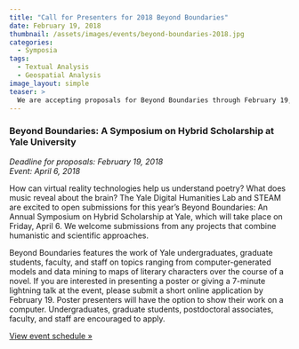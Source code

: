 ```yaml
---
title: "Call for Presenters for 2018 Beyond Boundaries"
date: February 19, 2018
thumbnail: /assets/images/events/beyond-boundaries-2018.jpg
categories:
  - Symposia
tags:
  - Textual Analysis
  - Geospatial Analysis
image_layout: simple
teaser: >
  We are accepting proposals for Beyond Boundaries through February 19, 2018
---
```


### Beyond Boundaries: A Symposium on Hybrid Scholarship at Yale University
*Deadline for proposals: February 19, 2018*  
*Event: April 6, 2018*  
   
How can virtual reality technologies help us understand poetry? What does music reveal about the brain? The Yale Digital Humanities Lab and STEAM are excited to open submissions for this year’s Beyond Boundaries: An Annual Symposium on Hybrid Scholarship at Yale, which will take place on Friday, April 6. We welcome submissions from any projects that combine humanistic and scientific approaches. 
 
Beyond Boundaries features the work of Yale undergraduates, graduate students, faculty, and staff on topics ranging from computer-generated models and data mining to maps of literary characters over the course of a novel. If you are interested in presenting a poster or giving a 7-minute lightning talk at the event, please submit a short online application by February 19. Poster presenters will have the option to show their work on a computer. Undergraduates, graduate students, postdoctoral associates, faculty, and staff are encouraged to apply.

[View event schedule »](../events/2018-04-06-beyondboundaries.html)